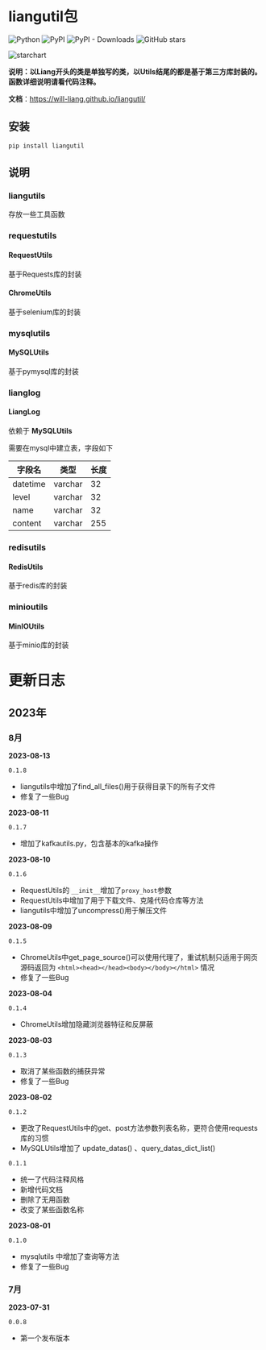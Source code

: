 # liangutil包

![Python](https://img.shields.io/badge/python-3.x-blue.svg)   ![PyPI](https://img.shields.io/pypi/v/liangutil)   ![PyPI - Downloads](https://img.shields.io/pypi/dm/liangutil)   ![GitHub stars](https://img.shields.io/github/stars/Will-Liang/liangutil.svg)

![starchart](https://starchart.cc/Will-Liang/liangutil.svg)



**说明：以Liang开头的类是单独写的类，以Utils结尾的都是基于第三方库封装的。函数详细说明请看代码注释。**

**文档**：https://will-liang.github.io/liangutil/

## **安装**

```
pip install liangutil
```



## 说明

### liangutils

存放一些工具函数



### requestutils

#### RequestUtils

基于Requests库的封装

#### ChromeUtils

基于selenium库的封装



### mysqlutils

#### **MySQLUtils**

基于pymysql库的封装



### lianglog

#### LiangLog

依赖于 **MySQLUtils**

需要在mysql中建立表，字段如下

| 字段名   | 类型    | 长度 |
| -------- | ------- | ---- |
| datetime | varchar | 32   |
| level    | varchar | 32   |
| name     | varchar | 32   |
| content  | varchar | 255  |



### redisutils

#### RedisUtils

基于redis库的封装



### minioutils

#### MinIOUtils

基于minio库的封装



# 更新日志

## 2023年

### 8月

**2023-08-13**

`0.1.8`

- liangutils中增加了find_all_files()用于获得目录下的所有子文件
- 修复了一些Bug

**2023-08-11**

`0.1.7`

- 增加了kafkautils.py，包含基本的kafka操作

**2023-08-10**

`0.1.6`

- RequestUtils的 `__init__`增加了`proxy_host`参数
- RequestUtils中增加了用于下载文件、克隆代码仓库等方法
- liangutils中增加了uncompress()用于解压文件

**2023-08-09**

`0.1.5`

- ChromeUtils中get_page_source()可以使用代理了，重试机制只适用于网页源码返回为 `<html><head></head><body></body></html>` 情况
- 修复了一些Bug

**2023-08-04**

`0.1.4`

- ChromeUtils增加隐藏浏览器特征和反屏蔽

**2023-08-03**

`0.1.3`

- 取消了某些函数的捕获异常
- 修复了一些Bug

**2023-08-02** 

`0.1.2`

- 更改了RequestUtils中的get、post方法参数列表名称，更符合使用requests库的习惯
- MySQLUtils增加了 update_datas() 、query_datas_dict_list()

`0.1.1`

- 统一了代码注释风格
- 新增代码文档
- 删除了无用函数
- 改变了某些函数名称

**2023-08-01** 

`0.1.0`

- mysqlutils 中增加了查询等方法
- 修复了一些Bug

### 7月

**2023-07-31** 

`0.0.8`

- 第一个发布版本

